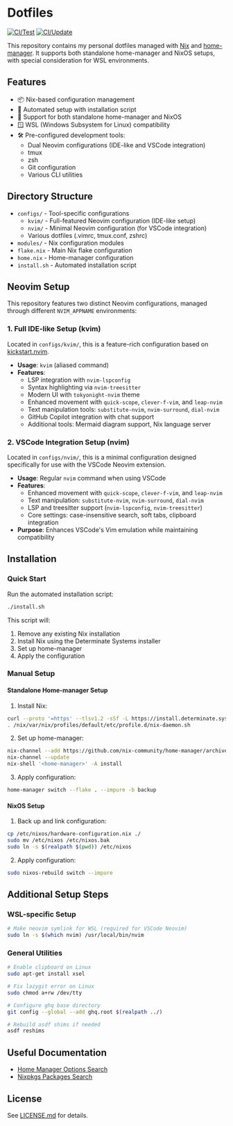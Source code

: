 # Dotfiles

[![CI/Test](https://github.com/ymat19/dotfiles/actions/workflows/test.yml/badge.svg)](https://github.com/ymat19/dotfiles/actions/workflows/test.yml)
[![CI/Update](https://github.com/ymat19/dotfiles/actions/workflows/flake-update.yml/badge.svg)](https://github.com/ymat19/dotfiles/actions/workflows/flake-update.yml)

This repository contains my personal dotfiles managed with [Nix](https://nixos.org/) and [home-manager](https://github.com/nix-community/home-manager). It supports both standalone home-manager and NixOS setups, with special consideration for WSL environments.

## Features

- 📦 Nix-based configuration management
- 🔄 Automated setup with installation script
- 🐧 Support for both standalone home-manager and NixOS
- 🪟 WSL (Windows Subsystem for Linux) compatibility
- 🛠️ Pre-configured development tools:
  - Dual Neovim configurations (IDE-like and VSCode integration)
  - tmux
  - zsh
  - Git configuration
  - Various CLI utilities

## Directory Structure

- `configs/` - Tool-specific configurations
  - `kvim/` - Full-featured Neovim configuration (IDE-like setup)
  - `nvim/` - Minimal Neovim configuration (for VSCode integration)
  - Various dotfiles (.vimrc, tmux.conf, zshrc)
- `modules/` - Nix configuration modules
- `flake.nix` - Main Nix flake configuration
- `home.nix` - Home-manager configuration
- `install.sh` - Automated installation script

## Neovim Setup

This repository features two distinct Neovim configurations, managed through different `NVIM_APPNAME` environments:

### 1. Full IDE-like Setup (kvim)

Located in `configs/kvim/`, this is a feature-rich configuration based on [kickstart.nvim](https://github.com/nvim-lua/kickstart.nvim).

- **Usage**: `kvim` (aliased command)
- **Features**:
  - LSP integration with `nvim-lspconfig`
  - Syntax highlighting via `nvim-treesitter`
  - Modern UI with `tokyonight-nvim` theme
  - Enhanced movement with `quick-scope`, `clever-f-vim`, and `leap-nvim`
  - Text manipulation tools: `substitute-nvim`, `nvim-surround`, `dial-nvim`
  - GitHub Copilot integration with chat support
  - Additional tools: Mermaid diagram support, Nix language server

### 2. VSCode Integration Setup (nvim)

Located in `configs/nvim/`, this is a minimal configuration designed specifically for use with the VSCode Neovim extension.

- **Usage**: Regular `nvim` command when using VSCode
- **Features**:
  - Enhanced movement with `quick-scope`, `clever-f-vim`, and `leap-nvim`
  - Text manipulation: `substitute-nvim`, `nvim-surround`, `dial-nvim`
  - LSP and treesitter support (`nvim-lspconfig`, `nvim-treesitter`)
  - Core settings: case-insensitive search, soft tabs, clipboard integration
- **Purpose**: Enhances VSCode's Vim emulation while maintaining compatibility

## Installation

### Quick Start

Run the automated installation script:

```bash
./install.sh
```

This script will:

1. Remove any existing Nix installation
2. Install Nix using the Determinate Systems installer
3. Set up home-manager
4. Apply the configuration

### Manual Setup

#### Standalone Home-manager Setup

1. Install Nix:

```bash
curl --proto '=https' --tlsv1.2 -sSf -L https://install.determinate.systems/nix | sh -s -- install --no-confirm
. /nix/var/nix/profiles/default/etc/profile.d/nix-daemon.sh
```

2. Set up home-manager:

```bash
nix-channel --add https://github.com/nix-community/home-manager/archive/master.tar.gz home-manager
nix-channel --update
nix-shell '<home-manager>' -A install
```

3. Apply configuration:

```bash
home-manager switch --flake . --impure -b backup
```

#### NixOS Setup

1. Back up and link configuration:

```bash
cp /etc/nixos/hardware-configuration.nix ./
sudo mv /etc/nixos /etc/nixos.bak
sudo ln -s $(realpath $(pwd)) /etc/nixos
```

2. Apply configuration:

```bash
sudo nixos-rebuild switch --impure
```

## Additional Setup Steps

### WSL-specific Setup

```bash
# Make neovim symlink for WSL (required for VSCode Neovim)
sudo ln -s $(which nvim) /usr/local/bin/nvim
```

### General Utilities

```bash
# Enable clipboard on Linux
sudo apt-get install xsel

# Fix lazygit error on Linux
sudo chmod a+rw /dev/tty

# Configure ghq base directory
git config --global --add ghq.root $(realpath ../)

# Rebuild asdf shims if needed
asdf reshims
```

## Useful Documentation

- [Home Manager Options Search](https://home-manager-options.extranix.com/?query=&release=release-24.05)
- [Nixpkgs Packages Search](https://search.nixos.org/packages?channel=24.11&from=0&size=50&sort=relevance&type=packages&query=vimPlugins)

## License

See [LICENSE.md](LICENSE.md) for details.
